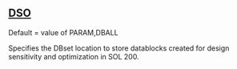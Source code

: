 ## [DSO](https://help.hexagonmi.com/bundle/MSC_Nastran_2022.4/page/Nastran_Combined_Book/qrg/parameters/TOC.DSO.xhtml)

Default = value of PARAM,DBALL

Specifies the DBset location to store datablocks created for design sensitivity and optimization in SOL 200.

